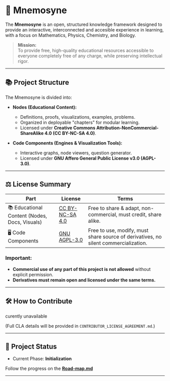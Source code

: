# 🧠 Mnemosyne

The **Mnemosyne** is an open, structured knowledge framework designed to provide an interactive, interconnected and accesible experience in learning, with a focus on Mathematics, Physics, Chemistry, and Biology. 

> **Mission:**  
> To provide free, high-quality educational resources accessible to everyone completely free of any charge, while preserving intellectual rigor.

---

## 📚 Project Structure

The Mnemosyne is divided into:
- **Nodes (Educational Content):**  
  - Definitions, proofs, visualizations, examples, problems.
  - Organized in deployable "chapters" for modular learning.
  - Licensed under **Creative Commons Attribution-NonCommercial-ShareAlike 4.0 (CC BY-NC-SA 4.0)**.

- **Code Components (Engines & Visualization Tools):**  
  - Interactive graphs, node viewers, question generator.
  - Licensed under **GNU Affero General Public License v3.0 (AGPL-3.0)**.

---

## ⚖️ License Summary

| Part | License | Terms |
|------|---------|-------|
| 📚 Educational Content (Nodes, Docs, Visuals) | [CC BY-NC-SA 4.0](https://creativecommons.org/licenses/by-nc-sa/4.0/) | Free to share & adapt, non-commercial, must credit, share alike. |
| 🖥️ Code Components | [GNU AGPL-3.0](https://www.gnu.org/licenses/agpl-3.0.en.html) | Free to use, modify, must share source of derivatives, no silent commercialization. |

### Important:
- **Commercial use of any part of this project is not allowed** without explicit permission.
- **Derivatives must remain open and licensed under the same terms.**

---

## 🛠️ How to Contribute

curently unavailable 

(Full CLA details will be provided in `CONTRIBUTOR_LICENSE_AGREEMENT.md`.)


---

## 🚀 Project Status
- Current Phase: **Initialization**

  
Follow the progress on the **[Road-map.md](#)**


---

